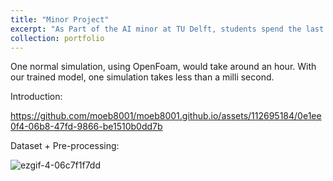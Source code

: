 ```yaml
---
title: "Minor Project"
excerpt: "As Part of the AI minor at TU Delft, students spend the last 3 weeks of the minor working full time on a project given by a Prof/Phd stuent from diff faculties. Students pick the projects and work in groups. For our project we worked on training a model with Unet architecture using CFD simulation results for a specific case, with constant boundary conditions.  <br/><img src='/images/500x300.png'>"
collection: portfolio
---
```



One normal simulation, using OpenFoam, would take around an hour. With our trained model, one simulation takes less than a milli second.

Introduction:


https://github.com/moeb8001/moeb8001.github.io/assets/112695184/0e1ee0f4-06b8-47fd-9866-be1510b0dd7b



Dataset + Pre-processing:


![ezgif-4-06c7f1f7dd](https://github.com/moeb8001/moeb8001.github.io/assets/112695184/c10d641b-ae1c-4d68-9c54-d680d13dbe5c)
